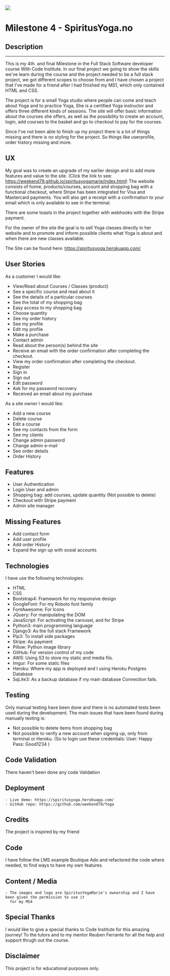 <img src="https://i.imgur.com/BEAE1lf.png" style="margin: 0;">

# Milestone 4 - SpiritusYoga.no

## Description
---

This is my 4th. and final Milestone in the Full Stack Software developer course With Code Institute.
In our final project we going to show the skills we've learn during the course and the project
needed to be a full stack project, we got different scopes to choose from and I have chosen a project 
that I've made for a friend after I had finished my MS1, which only contained HTML and CSS. 

The project is for a small Yoga studio where people can come and teach about Yoga and to practice Yoga,
She is a certified Yoga instructor and offers three different kinds of sessions. The site will offer
basic information about the courses she offers, as well as the possibility to create an 
account, login, add courses to the basket and go to checkout to pay for the courses.  

Since I've not been able to finish up my project there is a lot of things missing and there is no styling for
the project. So things like userprofile, order history missing and more.

## UX
My goal was to create an upgrade of my earlier design and to add more features and value to the site. 
(Click the link to see: https://weekend79.github.io/spiritusyogamarie/index.html)
The website consists of home, products/courses, account and shopping bag with a functional checkout, where 
Stripe has been integrated for Visa and Mastercard payments. You will also get a receipt with a confirmation
to your email which is only available to see in the terminal. 

There are some toasts in the project together with webhooks with the Stripe payment.  

For the owner of the site the goal is to sell Yoga classes directly in her website and to promote and inform 
possible clients what Yoga is about and when there are new classes available.

The Site can be found here: https://spiritusyoga.herokuapp.com/

## User Stories
As a customer I would like:

* View/Read about Courses / Classes (product)
* See a specific course and read about it
* See the details of a particular courses
* See the total of my shopping bag
* Easy access to my shopping bag
* Choose quantity
* See my order history
* See my profile
* Edit my profile
* Make a purchase
* Contact admin
* Read about the person(s) behind the site
* Receive an email with the order confirmation after completing the checkout.
* View my order confirmation after completing the checkout.
* Register
* Sign in
* Sign out 
* Edit password
* Ask for my password recovery
* Received an email about my purchase

As a site owner I would like:
* Add a new course
* Delete course
* Edit a course
* See my contacts from the form
* See my clients
* Change admin password
* Change admin e-mail
* See order details
* Order History

## Features
* User Authentication
* Login User and admin
* Shopping bag: add courses, update quantity (Not possible to delete)
* Checkout with Stripe payment
* Admin site manager


## Missing Features
* Add contact form
* Add user profile
* Add order History
* Expand the sign up with sosial accounts


## Technologies 

I have use the following technologies:
* HTML
* CSS
* Bootstrap4: Framework for my responsive design 
* GoogleFont: For my Roboto font family
* FontAwesome: For Icons
* JQuery: For manipulating the DOM
* JavaScript: For activating the carousel, and for Stripe
* Python3: main programming language
* Django3: As the full stack Framework
* Pip3: To install side packages
* Stripe: As payment
* Pillow: Python image library
* GitHub: For version control of my code
* AWS: Using S3 to store my static and media fils.
* Imgur: For some static files
* Heroku: Where my app is deployed and 
          I using Heroku Postgres Database
* SqLite3: As a backup database if my main database 
           Connection fails.

## Testing

Only manual testing have been done and there is no automated tests been used during the
development. The main issues that have been found during manually testing is:

* Not possible to delete items from shopping bag
* Not possible to verify a new account when signing up, only from terminal or Heroku. 
(So to login use these credentials:
User: Happy
Pass: Good1234
  )


## Code Validation

There haven't been done any code Validation

## Deployment 
    - Live demo: https://spiritusyoga.herokuapp.com/
    - GitHub repo: https://github.com/weekend79/Yoga

## Credits
The project is inspired by my friend

## Code 
I have follow the LMS example Boutique Ado and refactored the code where needed, to find ways 
to have my own features.

## Content / Media 
    - The images and logo are SpiritusYogaMarie's ownership and I have been given the permission to use it 
      for my MS4


## Special Thanks
I would like to give a special thanks to Code Institute for this amazing journey! To the tutors and to my mentor 
Reuben Ferrante for all the help and support thrugh out the course. 

## Disclaimer

This project is for educational purposes only.